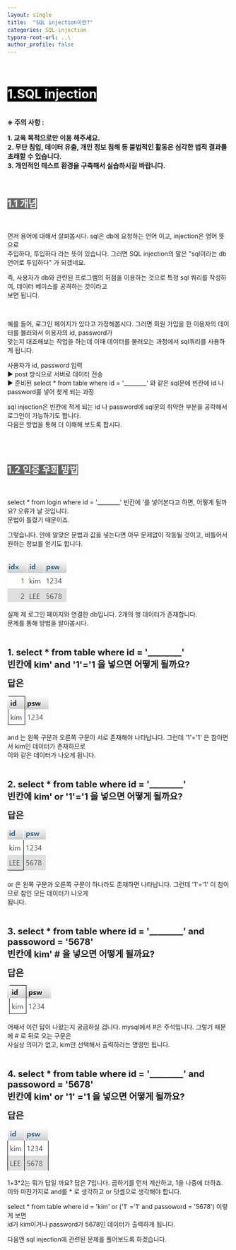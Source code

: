 ```yaml
---
layout: single
title:  "SQL injection이란?"
categories: SQL-injection
typora-root-url: ..\
author_profile: false
---
```


<br>

# <span style="background:#000000; color:#ffffff">1.SQL injection</span>

<br><span style='font-weight:bold; font-size:15px'> ※ 주의 사항 :</span>   

<span style='font-weight:bold; font-size:15px'>1. 교육 목적으로만 이용 해주세요.</span><br>
<span style='font-weight:bold; font-size:15px'>2. 무단 침입, 데이터 유출, 개인 정보 침해 등 불법적인 활동은 심각한 법적 결과를 초래할 수 있습니다.</span><br>
<span style='font-weight:bold; font-size:15px'>3.  개인적인 테스트 환경을 구축해서 실습하시길 바랍니다. </span>

<br>

## <span style="background:#696969; color:#ffffff">1.1 개념</span>

<br>

먼저 용어에 대해서 살펴봅시다. sql은 db에 요청하는 언어 이고, injection은 영어 뜻으로   
주입하다, 투입하다 라는 뜻이 있습니다. 그러면 SQL injection의 말은 "sql이라는 db언어로 투입하다" 가 되겠네요.

즉, 사용자가 db와 관련된 프로그램의 허점을 이용하는 것으로 특정 sql 쿼리를 작성하여, 데이터 베이스를 공격하는 것이라고  
보면 됩니다.

<br>

예를 들어, 로그인 페이지가 있다고 가정해봅시다. 그러면 회원 가입을 한 이용자의 데이터를 불러와서 이용자의 id, password가  
맞는지 대조해보는 작업을 하는데 이때 데이터를 불러오는 과정에서 sql쿼리를 사용하게 됩니다.

사용자가 id, password 입력  
▶ post 방식으로 서버로 데이터 전송   
▶ 준비된 select * from table where id = '________'  와 같은 sql문에 빈칸에 id 나 password를 넣어 찾게 되는 과정

sql injection은 빈칸에 적게 되는 id 나 password에 sql문의 취약한 부분을 공략해서 로그인이 가능하기도 합니다.  
다음은 방법을 통해 더 이해해 보도록 합시다.

<br>

<br>

## <span style="background:#696969; color:#ffffff">1.2 인증 우회 방법</span>

<br>

 select * from login where id = '________'   빈칸에 '를 넣어본다고 하면, 어떻게 될까요? 오류가 날 것입니다.   
문법이 틀렸기 때문이죠. 

그렇습니다. 안에 알맞은 문법과 값을 넣는다면 아무 문제없이 작동될 것이고, 비틀어서 원하는 정보를 얻기도 합니다.

<br>

<img src="/images/2024-05-16-SQLinjection1/image-20240516032610710.png" alt="image-20240516032610710"  />

실제 제 로그인 페이지와 연결한 db입니다. 2개의 행 데이터가 존재합니다.   
문제를 통해 방법을 알아봅시다.

<br>

<span style='font-weight:bold; font-size:20px'>1. select * from table where id = '________' </span>  
<span style='font-weight:bold; font-size:20px'>빈칸에 kim' and '1'='1 을 넣으면 어떻게 될까요?</span>

<span style='font-weight:bold; font-size:20px'>답은</span>

![image-20240516033046974](/images/2024-05-16-SQLinjection1/image-20240516033046974.png)

and 는 왼쪽 구문과 오른쪽 구문이 서로 존재해야 나타납니다. 그런데 '1'='1' 은 참이면서 kim인 데이터가 존재하므로  
이와 같은 데이터가 나오게 됩니다. 

<br>

<span style='font-weight:bold; font-size:20px'>2. select * from table where id = '________' </span>  
<span style='font-weight:bold; font-size:20px'>빈칸에 kim' or '1'='1 을 넣으면 어떻게 될까요?</span>

<span style='font-weight:bold; font-size:20px'>답은</span>

![image-20240516033718568](/images/2024-05-16-SQLinjection1/image-20240516033718568.png)

or 은 왼쪽 구문과 오른쪽 구문이 하나라도 존재하면 나타납니다. 그런데 '1'='1' 이 참이므로 참인 모든 데이터가 나오게  
됩니다.

<br>

<span style='font-weight:bold; font-size:20px'>3. select * from table where id = '________' and passoword = '5678'</span>   
<span style='font-weight:bold; font-size:20px'>빈칸에 kim' # 을 넣으면 어떻게 될까요?</span>

<span style='font-weight:bold; font-size:20px'>답은</span>

![image-20240516034314892](/images/2024-05-16-SQLinjection1/image-20240516034314892.png)

어째서 이런 답이 나왔는지 궁금하실 겁니다.  mysql에서 #은 주석입니다. 그렇기 때문에 # 로 뒤로 오는 구문은  
사실상 의미가 없고, kim만 선택해서 출력하라는 명령만 됩니다.

<br>

<span style='font-weight:bold; font-size:20px'>4. select * from table where id = '________' and passoword = '5678'</span>   
<span style='font-weight:bold; font-size:20px'>빈칸에 kim' or '1' ='1 을 넣으면 어떻게 될까요?</span>

<span style='font-weight:bold; font-size:20px'>답은</span>

![image-20240516035152070](/images/2024-05-16-SQLinjection1/image-20240516035152070.png)

1+3*2는 뭐가 답일 까요? 답은 7입니다. 곱하기를 먼저 계산하고, 1을 나중에 더하죠.  
이와 마찬가지로 and를 * 로 생각하고 or 덧셈으로 생각해야 합니다.

select * from table where id = 'kim' or ('1' ='1' and passoword = '5678') 이렇게 보면  
id가 kim이거나 password가 5678인 데이터가 출력하게 됩니다.

다음엔 sql injection에 관련된 문제를 풀어보도록 하겠습니다.


